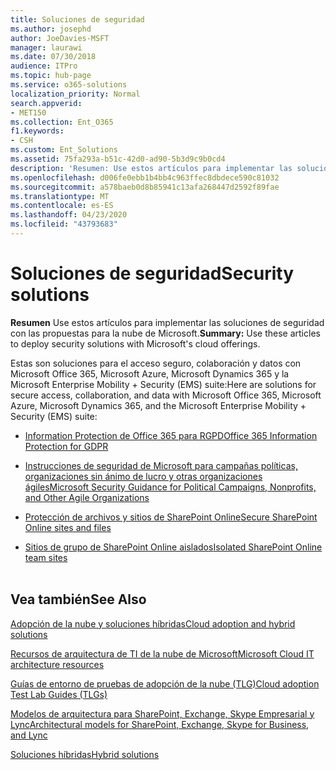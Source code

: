 ```yaml
---
title: Soluciones de seguridad
ms.author: josephd
author: JoeDavies-MSFT
manager: laurawi
ms.date: 07/30/2018
audience: ITPro
ms.topic: hub-page
ms.service: o365-solutions
localization_priority: Normal
search.appverid:
- MET150
ms.collection: Ent_O365
f1.keywords:
- CSH
ms.custom: Ent_Solutions
ms.assetid: 75fa293a-b51c-42d0-ad90-5b3d9c9b0cd4
description: 'Resumen: Use estos artículos para implementar las soluciones de seguridad con las propuestas para la nube de Microsoft.'
ms.openlocfilehash: d006fe0ebb1b4bb4c963ffec8dbdece590c81032
ms.sourcegitcommit: a578baeb0d8b85941c13afa268447d2592f89fae
ms.translationtype: MT
ms.contentlocale: es-ES
ms.lasthandoff: 04/23/2020
ms.locfileid: "43793683"
---
```

# <a name="security-solutions"></a><span data-ttu-id="338af-103">Soluciones de seguridad</span><span class="sxs-lookup"><span data-stu-id="338af-103">Security solutions</span></span>

 <span data-ttu-id="338af-104">**Resumen** Use estos artículos para implementar las soluciones de seguridad con las propuestas para la nube de Microsoft.</span><span class="sxs-lookup"><span data-stu-id="338af-104">**Summary:** Use these articles to deploy security solutions with Microsoft's cloud offerings.</span></span>
  
<span data-ttu-id="338af-105">Estas son soluciones para el acceso seguro, colaboración y datos con Microsoft Office 365, Microsoft Azure, Microsoft Dynamics 365 y la Microsoft Enterprise Mobility + Security (EMS) suite:</span><span class="sxs-lookup"><span data-stu-id="338af-105">Here are solutions for secure access, collaboration, and data with Microsoft Office 365, Microsoft Azure, Microsoft Dynamics 365, and the Microsoft Enterprise Mobility + Security (EMS) suite:</span></span>

- [<span data-ttu-id="338af-106">Information Protection de Office 365 para RGPD</span><span class="sxs-lookup"><span data-stu-id="338af-106">Office 365 Information Protection for GDPR</span></span>](office-365-information-protection-for-gdpr.md)
  
- [<span data-ttu-id="338af-107">Instrucciones de seguridad de Microsoft para campañas políticas, organizaciones sin ánimo de lucro y otras organizaciones ágiles</span><span class="sxs-lookup"><span data-stu-id="338af-107">Microsoft Security Guidance for Political Campaigns, Nonprofits, and Other Agile Organizations</span></span>](microsoft-security-guidance-for-political-campaigns-nonprofits-and-other-agile-o.md)
    
- [<span data-ttu-id="338af-108">Protección de archivos y sitios de SharePoint Online</span><span class="sxs-lookup"><span data-stu-id="338af-108">Secure SharePoint Online sites and files</span></span>](secure-sharepoint-online-sites-and-files.md)
    
- [<span data-ttu-id="338af-109">Sitios de grupo de SharePoint Online aislados</span><span class="sxs-lookup"><span data-stu-id="338af-109">Isolated SharePoint Online team sites</span></span>](isolated-sharepoint-online-team-sites.md)
<br/><br/>
    
## <a name="see-also"></a><span data-ttu-id="338af-110">Vea también</span><span class="sxs-lookup"><span data-stu-id="338af-110">See Also</span></span>

[<span data-ttu-id="338af-111">Adopción de la nube y soluciones híbridas</span><span class="sxs-lookup"><span data-stu-id="338af-111">Cloud adoption and hybrid solutions</span></span>](cloud-adoption-and-hybrid-solutions.yml)
  
[<span data-ttu-id="338af-112">Recursos de arquitectura de TI de la nube de Microsoft</span><span class="sxs-lookup"><span data-stu-id="338af-112">Microsoft Cloud IT architecture resources</span></span>](microsoft-cloud-it-architecture-resources.md)
  
[<span data-ttu-id="338af-113">Guías de entorno de pruebas de adopción de la nube (TLG)</span><span class="sxs-lookup"><span data-stu-id="338af-113">Cloud adoption Test Lab Guides (TLGs)</span></span>](cloud-adoption-test-lab-guides-tlgs.md)
  
[<span data-ttu-id="338af-114">Modelos de arquitectura para SharePoint, Exchange, Skype Empresarial y Lync</span><span class="sxs-lookup"><span data-stu-id="338af-114">Architectural models for SharePoint, Exchange, Skype for Business, and Lync</span></span>](architectural-models-for-sharepoint-exchange-skype-for-business-and-lync.md)
  
[<span data-ttu-id="338af-115">Soluciones híbridas</span><span class="sxs-lookup"><span data-stu-id="338af-115">Hybrid solutions</span></span>](hybrid-solutions.md)


